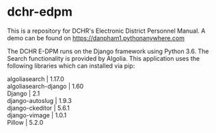 # dchr-edpm
This is a repository for DCHR's Electronic District Personnel Manual. A demo can be found on https://danpham1.pythonanywhere.com

The DCHR E-DPM runs on the Django framework using Python 3.6. The Search functionality is provided by Algolia. 
This application uses the following libraries which can installed via pip:

algoliasearch         | 1.17.0 <br />
algoliasearch-django  | 1.60 <br />
Django                | 2.1 <br />
django-autoslug       | 1.9.3 <br />
django-ckeditor       | 5.6.1 <br />
django-vimage         | 1.0.1 <br />
Pillow                | 5.2.0 <br />
